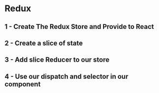 # Redux

## 1 - Create The Redux Store and Provide to React

## 2 - Create a slice of state

## 3 - Add slice Reducer to our store

## 4 - Use our dispatch and selector in our component
